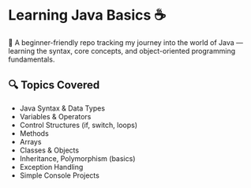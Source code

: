 # Learning Java Basics ☕

📘 A beginner-friendly repo tracking my journey into the world of Java — learning the syntax, core concepts, and object-oriented programming fundamentals.

## 🔍 Topics Covered

- Java Syntax & Data Types  
- Variables & Operators  
- Control Structures (if, switch, loops)  
- Methods  
- Arrays  
- Classes & Objects  
- Inheritance, Polymorphism (basics)  
- Exception Handling  
- Simple Console Projects
